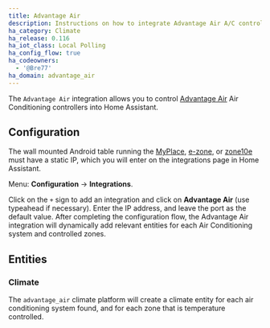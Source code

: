 ```yaml
---
title: Advantage Air
description: Instructions on how to integrate Advantage Air A/C controller into Home Assistant.
ha_category: Climate
ha_release: 0.116
ha_iot_class: Local Polling
ha_config_flow: true
ha_codeowners:
  - '@Bre77'
ha_domain: advantage_air
---
```


The `Advantage Air` integration allows you to control [Advantage Air](https://www.advantageair.com.au/) Air Conditioning controllers into Home Assistant.

## Configuration

The wall mounted Android table running the [MyPlace](https://play.google.com/store/apps/details?id=com.air.advantage.myair5), [e-zone](https://play.google.com/store/apps/details?id=com.air.advantage.ezone), or [zone10e](https://play.google.com/store/apps/details?id=com.air.advantage.zone10) must have a static IP, which you will enter on the integrations page in Home Assistant.

Menu: **Configuration** -> **Integrations**.

Click on the `+` sign to add an integration and click on **Advantage Air** (use typeahead if necessary).
Enter the IP address, and leave the port as the default value.
After completing the configuration flow, the Advantage Air integration will dynamically add relevant entities for each Air Conditioning system and controlled zones.

## Entities

### Climate

The `advantage_air` climate platform will create a climate entity for each air conditioning system found, and for each zone that is temperature controlled.

